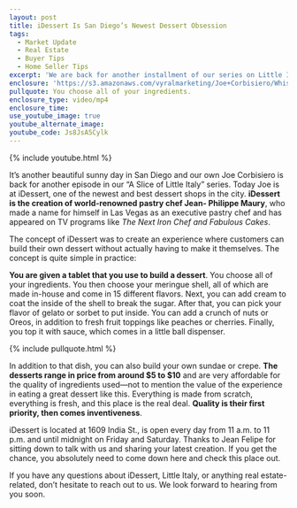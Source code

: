 ```yaml
---
layout: post
title: iDessert Is San Diego’s Newest Dessert Obsession
tags:
  - Market Update
  - Real Estate
  - Buyer Tips
  - Home Seller Tips
excerpt: 'We are back for another installment of our series on Little Italy. Today we are at iDessert, a revolutionary new dessert shop.'
enclosure: 'https://s3.amazonaws.com/vyralmarketing/Joe+Corbisiero/Whissel+Realty+San+Diego+Real+Estate+Have+You+Been+to+iDessert.mp4'
pullquote: You choose all of your ingredients.
enclosure_type: video/mp4
enclosure_time:
use_youtube_image: true
youtube_alternate_image:
youtube_code: Js8JsA5Cylk
---
```



{% include youtube.html %}

It’s another beautiful sunny day in San Diego and our own Joe Corbisiero is back for another episode in our “A Slice of Little Italy” series. Today Joe is at iDessert, one of the newest and best dessert shops in the city. **iDessert is the creation of world-renowned pastry chef Jean- Philippe Maury**, who made a name for himself in Las Vegas as an executive pastry chef and has appeared on TV programs like *The Next Iron Chef and Fabulous Cakes*.

The concept of iDessert was to create an experience where customers can build their own dessert without actually having to make it themselves. The concept is quite simple in practice:

**You are given a tablet that you use to build a dessert**. You choose all of your ingredients. You then choose your meringue shell, all of which are made in-house and come in 15 different flavors. Next, you can add cream to coat the inside of the shell to break the sugar. After that, you can pick your flavor of gelato or sorbet to put inside. You can add a crunch of nuts or Oreos, in addition to fresh fruit toppings like peaches or cherries. Finally, you top it with sauce, which comes in a little ball dispenser.&nbsp;

{% include pullquote.html %}

In addition to that dish, you can also build your own sundae or crepe. **The desserts range in price from around $5 to $10** and are very affordable for the quality of ingredients used—not to mention the value of the experience in eating a great dessert like this. Everything is made from scratch, everything is fresh, and this place is the real deal. **Quality is their first priority, then comes inventiveness**.&nbsp;

iDessert is located at 1609 India St., is open every day from 11 a.m. to 11 p.m. and until midnight on Friday and Saturday. Thanks to Jean Felipe for sitting down to talk with us and sharing your latest creation. If you get the chance, you absolutely need to come down here and check this place out.

If you have any questions about iDessert, Little Italy, or anything real estate-related, don’t hesitate to reach out to us. We look forward to hearing from you soon.